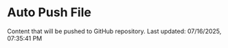 # Auto Push File

Content that will be pushed to GitHub repository.
Last updated: 07/16/2025, 07:35:41 PM